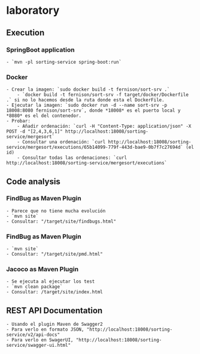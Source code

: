 # laboratory

## Execution

### SpringBoot application

	- `mvn -pl sorting-service spring-boot:run`
	
### Docker

	- Crear la imagen: `sudo docker build -t fernison/sort-srv .` 
		- `docker build -t fernison/sort-srv -f target/docker/Dockerfile .` si no lo hacemos desde la ruta donde esta el DockerFile.
	- Ejecutar la imagen: `sudo docker run -d --name sort-srv -p 18008:8080 fernison/sort-srv`, donde *18008* es el puerto local y *8080* es el del contenedor.
	- Probar: 
		- Añadir ordenación: `curl -H "Content-Type: application/json" -X POST -d "[2,4,3,6,1]" http://localhost:18008/sorting-service/mergesort`
		- Consultar una ordenación: `curl http://localhost:18008/sorting-service/mergesort/executions/65b14099-779f-443d-bae9-0b7f7c27694d` (el id)
		- Consultar todas las ordenaciones: `curl http://localhost:18008/sorting-service/mergesort/executions`
	
## Code analysis
### FindBug as Maven Plugin

	- Parece que no tiene mucha evolución
	- `mvn site`
	- Consultar: "/target/site/findbugs.html"
	
### FindBug as Maven Plugin

	- `mvn site`
	- Consultar: "/target/site/pmd.html"

### Jacoco as Maven Plugin

	- Se ejecuta al ejecutar los test
	- `mvn clean package`
	- Consultar: /target/site/index.html
	
## REST API Documentation

	- Usando el plugin Maven de Swagger2
	- Para verlo en formato JSON, "http://localhost:18008/sorting-service/v2/api-docs"
	- Para verlo en SwagerUI, "http://localhost:18008/sorting-service/swagger-ui.html"

